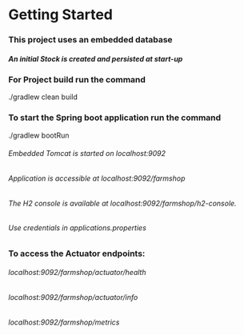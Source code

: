 # Getting Started

### This project uses an embedded database
##### An initial Stock is created and persisted at start-up

### For Project build run the command
./gradlew clean build

### To start the Spring boot application run the command
./gradlew bootRun

###### Embedded Tomcat is started on localhost:9092
###### Application is accessible at localhost:9092/farmshop

###### The H2 console is available at localhost:9092/farmshop/h2-console. 
###### Use credentials in applications.properties

### To access the Actuator endpoints:

###### localhost:9092/farmshop/actuator/health
###### localhost:9092/farmshop/actuator/info
###### localhost:9092/farmshop/metrics


